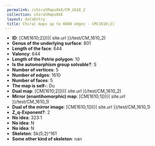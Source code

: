 ```yaml
--- 
 permalink: /chiralMaps6kE/CM_1610_2 
 collection: chiralMaps6kE
 layout: dataEntry
 title: Chiral maps up to 6000 edges - CM[1610;2]
---
```


- **ID**: [CM[1610;2]]({{ site.url }}/test/CM_1610_2)
- **Genus of the underlying surface**: 801
- **Length of the face**: 644
- **Valency**: 644
- **Length of the Petrie polygon**: 10
- **Is the automorphism group solvable?**: S
- **Number of vertices**: 5
- **Number of edges**: 1610
- **Number of faces**: 5
- **The map is self-**: Du
- **Dual map**: [CM[1610;2]]({{ site.url }}/test/CM_1610_2)
- **Mirror (enantihomorphic) map**: [CM[1610;1]]({{ site.url }}/test/CM_1610_1)
- **Dual of the mirror image**: [CM[1610;1]]({{ site.url }}/test/CM_1610_1)
- **Z_q-Exponent?**: 2
- **No idea**:  323:1
- **No idea**: N
- **No idea**: N
- **Skeleton**: Sk(5;2)^161
- **Some other kind of skeleton**: nan
